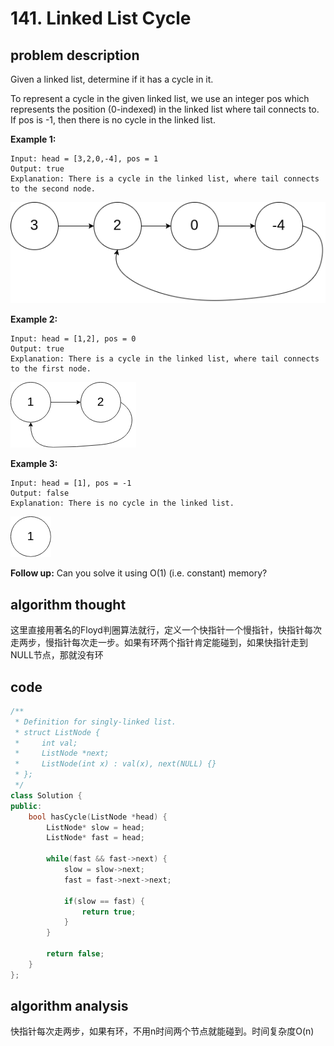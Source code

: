 # 141. Linked List Cycle

## problem description

Given a linked list, determine if it has a cycle in it.

To represent a cycle in the given linked list, we use an integer pos which represents the position (0-indexed) in the linked list where tail connects to. If pos is -1, then there is no cycle in the linked list.

**Example 1:**

```text
Input: head = [3,2,0,-4], pos = 1
Output: true
Explanation: There is a cycle in the linked list, where tail connects to the second node.
```

![1](.gitbook/assets/circularlinkedlist.png)

**Example 2:**

```text
Input: head = [1,2], pos = 0
Output: true
Explanation: There is a cycle in the linked list, where tail connects to the first node.
```

![2](.gitbook/assets/circularlinkedlist_test2.png)

**Example 3:**

```text
Input: head = [1], pos = -1
Output: false
Explanation: There is no cycle in the linked list.
```

![3](.gitbook/assets/circularlinkedlist_test3.png)

**Follow up:**
Can you solve it using O(1) (i.e. constant) memory?

## algorithm thought

这里直接用著名的Floyd判圈算法就行，定义一个快指针一个慢指针，快指针每次走两步，慢指针每次走一步。如果有环两个指针肯定能碰到，如果快指针走到NULL节点，那就没有环

## code

```c++
/**
 * Definition for singly-linked list.
 * struct ListNode {
 *     int val;
 *     ListNode *next;
 *     ListNode(int x) : val(x), next(NULL) {}
 * };
 */
class Solution {
public:
    bool hasCycle(ListNode *head) {
        ListNode* slow = head;
        ListNode* fast = head;
    
        while(fast && fast->next) {
            slow = slow->next;
            fast = fast->next->next;

            if(slow == fast) {
                return true;
            }
        }
    
        return false;
    }
};
```

## algorithm analysis

快指针每次走两步，如果有环，不用n时间两个节点就能碰到。时间复杂度O(n)
